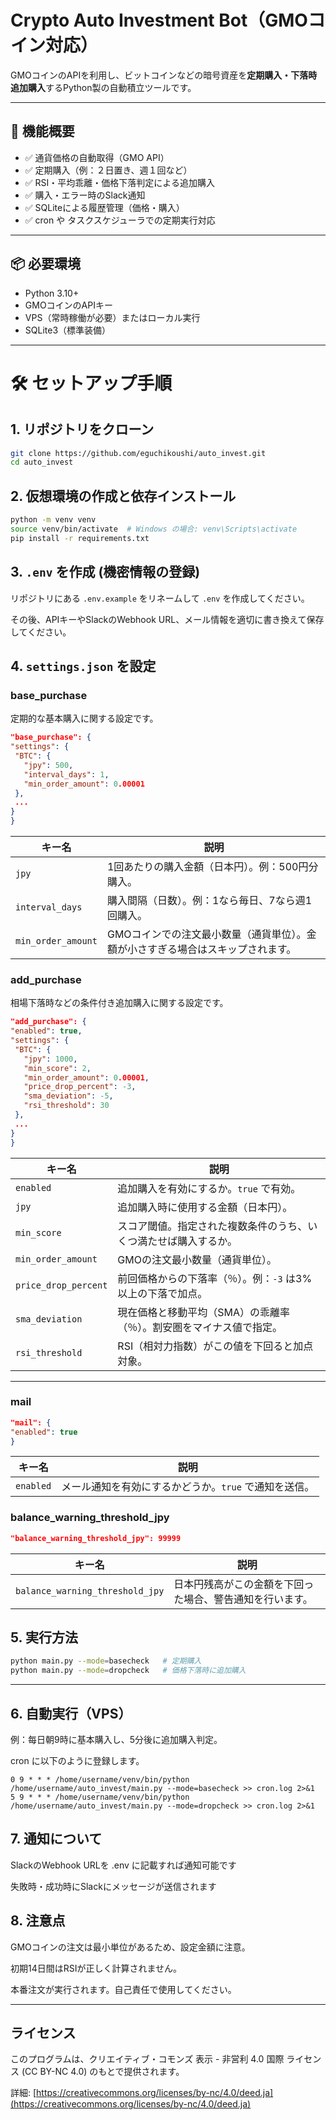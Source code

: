 # Crypto Auto Investment Bot（GMOコイン対応）

GMOコインのAPIを利用し、ビットコインなどの暗号資産を**定期購入・下落時追加購入**するPython製の自動積立ツールです。

---

## 🚀 機能概要

- ✅ 通貨価格の自動取得（GMO API）
- ✅ 定期購入（例：２日置き、週１回など）
- ✅ RSI・平均乖離・価格下落判定による追加購入
- ✅ 購入・エラー時のSlack通知
- ✅ SQLiteによる履歴管理（価格・購入）
- ✅ cron や タスクスケジューラでの定期実行対応

---

## 📦 必要環境

- Python 3.10+
- GMOコインのAPIキー
- VPS（常時稼働が必要）またはローカル実行
- SQLite3（標準装備）

---

# 🛠 セットアップ手順

## 1. リポジトリをクローン

   ```bash
   git clone https://github.com/eguchikoushi/auto_invest.git
   cd auto_invest
   ```

## 2. 仮想環境の作成と依存インストール

   ```bash
   python -m venv venv
   source venv/bin/activate  # Windows の場合: venv\Scripts\activate
   pip install -r requirements.txt
   ```

## 3. `.env` を作成 (機密情報の登録)

リポジトリにある `.env.example` をリネームして `.env` を作成してください。

その後、APIキーやSlackのWebhook URL、メール情報を適切に書き換えて保存してください。

## 4. `settings.json` を設定
### base_purchase
定期的な基本購入に関する設定です。
   ```json
"base_purchase": {
  "settings": {
    "BTC": {
      "jpy": 500,
      "interval_days": 1,
      "min_order_amount": 0.00001
    },
    ...
  }
}
   ```
| キー名                | 説明                                        |
| ------------------ | ----------------------------------------- |
| `jpy`              | 1回あたりの購入金額（日本円）。例：500円分購入。                |
| `interval_days`    | 購入間隔（日数）。例：1なら毎日、7なら週1回購入。                |
| `min_order_amount` | GMOコインでの注文最小数量（通貨単位）。金額が小さすぎる場合はスキップされます。 |

### add_purchase
相場下落時などの条件付き追加購入に関する設定です。

   ```json
"add_purchase": {
  "enabled": true,
  "settings": {
    "BTC": {
      "jpy": 1000,
      "min_score": 2,
      "min_order_amount": 0.00001,
      "price_drop_percent": -3,
      "sma_deviation": -5,
      "rsi_threshold": 30
    },
    ...
  }
}
   ```
| キー名                  | 説明                                  |
| -------------------- | ----------------------------------- |
| `enabled`            | 追加購入を有効にするか。`true` で有効。             |
| `jpy`                | 追加購入時に使用する金額（日本円）。                  |
| `min_score`          | スコア閾値。指定された複数条件のうち、いくつ満たせば購入するか。    |
| `min_order_amount`   | GMOの注文最小数量（通貨単位）。                   |
| `price_drop_percent` | 前回価格からの下落率（％）。例：`-3` は3%以上の下落で加点。   |
| `sma_deviation`      | 現在価格と移動平均（SMA）の乖離率（％）。割安圏をマイナス値で指定。 |
| `rsi_threshold`      | RSI（相対力指数）がこの値を下回ると加点対象。            |

---

### mail
   ```json
"mail": {
  "enabled": true
}
   ```
| キー名       | 説明                             |
| --------- | ------------------------------ |
| `enabled` | メール通知を有効にするかどうか。`true` で通知を送信。 |

### balance_warning_threshold_jpy
   ```json
   "balance_warning_threshold_jpy": 99999

   ```
| キー名                             | 説明                           |
| ------------------------------- | ---------------------------- |
| `balance_warning_threshold_jpy` | 日本円残高がこの金額を下回った場合、警告通知を行います。 |

## 5. 実行方法

```bash
python main.py --mode=basecheck   # 定期購入
python main.py --mode=dropcheck   # 価格下落時に追加購入
```

---

## 6. 自動実行（VPS）
例：每日朝9時に基本購入し、5分後に追加購入判定。

cron に以下のように登録します。


```
0 9 * * * /home/username/venv/bin/python /home/username/auto_invest/main.py --mode=basecheck >> cron.log 2>&1
5 9 * * * /home/username/venv/bin/python /home/username/auto_invest/main.py --mode=dropcheck >> cron.log 2>&1
```

## 7.  通知について
SlackのWebhook URLを .env に記載すれば通知可能です

失敗時・成功時にSlackにメッセージが送信されます

## 8. 注意点
GMOコインの注文は最小単位があるため、設定金額に注意。

初期14日間はRSIが正しく計算されません。

本番注文が実行されます。自己責任で使用してください。


---

## ライセンス

このプログラムは、クリエイティブ・コモンズ 表示 - 非営利 4.0 国際 ライセンス (CC BY-NC 4.0) のもとで提供されます。

詳細: [https://creativecommons.org/licenses/by-nc/4.0/deed.ja](https://creativecommons.org/licenses/by-nc/4.0/deed.ja)
